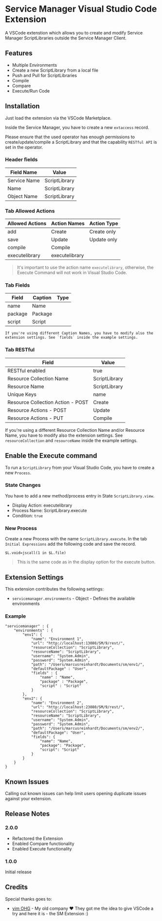 # Service Manager Visual Studio Code Extension

A VSCode extenstion which allows you to create and modify Service Manager ScriptLibraries outside the Service Manager Client.

## Features

* Multiple Environments
* Create a new ScriptLibrary from a local file
* Push and Pull for ScriptLibraries
* Compile
* Compare
* Execute/Run Code 

## Installation

Just load the extension via the VSCode Marketplace.

Inside the Service Manager, you have to create a new `extaccess` record.

Please ensure that the used operator has enough permissions to create/update/compile a ScriptLibrary and that the capability `RESTful API` is set in the operator.

### Header fields

| Field Name   | Value         |
| ------------ | ------------- |
| Service Name | ScriptLibrary |
| Name         | ScriptLibrary |
| Object Name  | ScriptLibrary |

### Tab Allowed Actions

| Allowed Actions | Action Names | Action Type |
| --------------- | ------------ | ----------- |
| add             | Create       | Create only |
| save            | Update       | Update only |
| compile         | Compile      | <empty>     |
| executelibrary         | executelibrary      | <empty>     |

> It's important to use the action name `executelibrary`, otherwise, the Execute Command will not work in Visual Studio Code.

### Tab Fields

| Field   | Caption | Type    |
| ------- | ------- | ------- |
| name    | Name    | <empty> |
| package | Package | <empty> |
| script  | Script  | <empty> |

```
If you're using different Caption Names, you have to modify also the extension settings. See `fields` inside the example settings.
```

### Tab RESTful

| Field                             | Value         |
| --------------------------------- | ------------- |
| RESTful enabled                   | true          |
| Resource Collection Name          | ScriptLibrary |
| Resource Name                     | ScriptLibrary |
| Unique Keys                       | name          |
| Resource Collection Action - POST | Create        |
| Resource Actions - POST           | Update        |
| Resource Actions - PUT            | Compile       |

If you're using a different Resource Collection Name and/or Resource Name, you have to modify also the extension settings. See `resourceCollection` and `resourceName` inside the example settings.

## Enable the Execute command

To run a `ScriptLibrary` from your Visual Studio Code, you have to create a new `Process`.

### State Changes
You have to add a new method/process entry in State `ScriptLibrary.view`.

* Display Action: executelibrary
* Process Name: ScriptLibrary.execute
* Condition: `true`

### New Process

Create a new Process with the name `ScriptLibrary.execute`.
In the tab `Initial Expressions` add the following code and save the record.

```
$L.void=jscall(1 in $L.file)
```

> This is the same code as in the display option for the execute button.


## Extension Settings

This extension contributes the following settings:

* `servicemanager.environments` - Object - Defines the available environments


### Example

```
"servicemanager" : {
    "environments" : {
        "env1": {
            "name": "Environment 1",
            "url": "http://localhost:13080/SM/9/rest/",
            "resourceCollection": "ScriptLibrary",
            "resourceName": "ScriptLibrary",
            "username": "System.Admin",
            "password": "System.Admin",
            "path": "/Users/marcusreinhardt/Documents/sm/env1/",
            "defaultPackage" : "User",
            "fields" : {
                "name" : "Name",
                "package" : "Package",
                "script" : "Script"
            }
        },
        "env2": {
            "name": "Environment 2",
            "url": "http://localhost:23080/SM/9/rest/",
            "resourceCollection": "ScriptLibrary",
            "resourceName": "ScriptLibrary",
            "username": "System.Admin",
            "password": "System.Admin",
            "path": "/Users/marcusreinhardt/Documents/sm/env2/",
            "defaultPackage": "User",
            "fields": {
                "name": "Name",
                "package": "Package",
                "script": "Script"
            }
        }
    }
}
```

## Known Issues

Calling out known issues can help limit users opening duplicate issues against your extension.

## Release Notes

### 2.0.0

* Refactored the Extension
* Enabled Compare functionality
* Enabled Execute functionality

### 1.0.0

Initial release

## Credits

Special thanks goes to:

* [yim OHG](https://www.y-im.de) - My old company :heart: They got me the idea to give VSCode a try and here it is - the SM Extension :)

